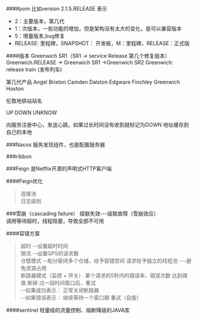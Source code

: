 ####pom
比如version 2.1.5.RELEASE
表示
+ 2：主要版本，第几代
+ 1：次版本，一些功能的增加，但是架构没有太大的变化，是可以兼容版本
+ 5：增量版本,bug修复
+ RELEASE: 里程碑，SNAPSHOT： 开发板，M：里程碑，RELEASE：正式版


####版本
Greenwich SR1（SR1 -> service Release 第几个修复版本）
Greenwich.RELEASE -> Greenwich SR1 ->Greenwich SR2
Greenwich: release train (发布列车)

第几代产品
Angel
Brixton 
Camden
Dalston
Edgware
Finchley
Greenwich
Hoxton

伦敦地铁站站名

UP 
DOWN 
UNKNOW

向服务注册中心，发送心跳，如果过长时间没有收到就标记为DOWN
地址缓存到自己的本地

###Nacos
服务发现组件，也是配置服务器


###ribbon 

###Feign
是Netflix开源的声明式HTTP客户端

####Feign优化
> 连接池  
> 日志级别


###雪崩（cascading failure）
级联失效---级联故障（雪崩效应）  
调用等待超时，线程阻塞，导致全部不可用

####容错方案
> 超时 --设置超时时间  
> 限流 --设置QPS的请求数   
> 仓壁模式 --船分密闭多个仓储，给予容错空间 请求给予独立的线程池
>   ---避免资源占用      
> 断路器模式（监控 + 开关） 某个请求的5秒内的错误率、错误次数 达到阈值 断掉
>  过一段时间窗口后，重试   
>     --如果成功表示： 正常关闭断路器  
>     --如果错误表示： 继续等待一个窗口期 重试（自旋）    


####sentinel
轻量级的流量控制、熔断降级的JAVA库